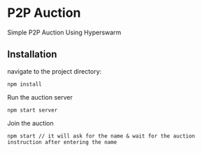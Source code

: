 # P2P Auction

Simple P2P Auction Using Hyperswarm

## Installation

navigate to the project directory:

```
npm install
```

Run the auction server

```
npm start server
```

Join the auction

```
npm start // it will ask for the name & wait for the auction instruction after entering the name
```

